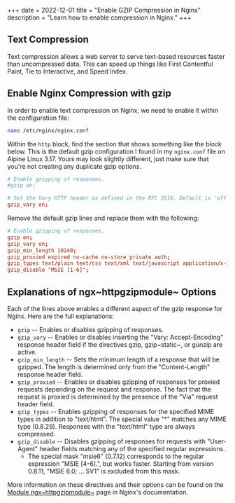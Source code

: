 +++
date = 2022-12-01
title = "Enable GZIP Compression in Nginx"
description = "Learn how to enable compression in Nginx."
+++

## Text Compression

Text compression allows a web server to serve text-based resources
faster than uncompressed data. This can speed up things like First
Contentful Paint, Tie to Interactive, and Speed Index.

## Enable Nginx Compression with gzip

In order to enable text compression on Nginx, we need to enable it
within the configuration file:

```sh
nano /etc/nginx/nginx.conf
```

Within the `http` block, find the section that shows
something like the block below. This is the default gzip configuration I
found in my `nginx.conf` file on Alpine Linux 3.17. Yours may
look slightly different, just make sure that you're not creating any
duplicate gzip options.

```conf
# Enable gzipping of responses.
#gzip on;

# Set the Vary HTTP header as defined in the RFC 2616. Default is 'off'.
gzip_vary on;
```

Remove the default gzip lines and replace them with the following:

```conf
# Enable gzipping of responses.
gzip on;
gzip_vary on;
gzip_min_length 10240;
gzip_proxied expired no-cache no-store private auth;
gzip_types text/plain text/css text/xml text/javascript application/x-javascript application/xml;
gzip_disable "MSIE [1-6]";
```

## Explanations of ngx~httpgzipmodule~ Options

Each of the lines above enables a different aspect of the gzip response
for Nginx. Here are the full explanations:

-   `gzip` -- Enables or disables gzipping of responses.
-   `gzip_vary` -- Enables or disables inserting the "Vary:
    Accept-Encoding" response header field if the directives gzip,
    gzip~static~, or gunzip are active.
-   `gzip_min_length` -- Sets the minimum length of a
    response that will be gzipped. The length is determined only from
    the "Content-Length" response header field.
-   `gzip_proxied` -- Enables or disables gzipping of
    responses for proxied requests depending on the request and
    response. The fact that the request is proxied is determined by the
    presence of the "Via" request header field.
-   `gzip_types` -- Enables gzipping of responses for the
    specified MIME types in addition to "text/html". The special value
    "*" matches any MIME type (0.8.29). Responses with the
    "text/html" type are always compressed.
-   `gzip_disable` -- Disables gzipping of responses for
    requests with "User-Agent" header fields matching any of the
    specified regular expressions.
    -   The special mask "msie6" (0.7.12) corresponds to the regular
        expression "MSIE [4-6].", but works faster. Starting from
        version 0.8.11, "MSIE 6.0; ... SV1" is excluded from this
        mask.

More information on these directives and their options can be found on
the [Module
ngx~httpgzipmodule~](https://nginx.org/en/docs/http/ngx_http_gzip_module.html)
page in Nginx's documentation.
